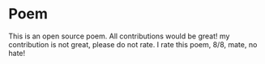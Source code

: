 # Poem
This is an open source poem. All contributions would be great!
my contribution is not great, please do not rate.
I rate this poem, 8/8, mate, no hate!

